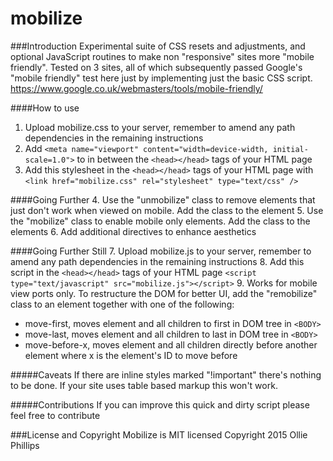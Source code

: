 # mobilize

###Introduction
Experimental suite of CSS resets and adjustments, and optional JavaScript routines to make non "responsive" sites more "mobile friendly". Tested on 3 sites, all of which subsequently passed Google's "mobile friendly" test here just by implementing just the basic CSS script. https://www.google.co.uk/webmasters/tools/mobile-friendly/

####How to use
1. Upload mobilize.css to your server, remember to amend any path dependencies in the remaining instructions
2. Add ```<meta name="viewport" content="width=device-width, initial-scale=1.0">``` to in between the ```<head></head>``` tags of your HTML page
3. Add this stylesheet in the ```<head></head>``` tags of your HTML page with ```<link href="mobilize.css" rel="stylesheet" type="text/css" />```


####Going Further
4. Use the "unmobilize" class to remove elements that just don't work when viewed on mobile. Add the class to the element
5. Use the "mobilize" class to enable mobile only elements. Add the class to the elements
6. Add additional directives to enhance aesthetics

####Going Further Still
7. Upload mobilize.js to your server, remember to amend any path dependencies in the remaining instructions
8. Add this script in the ```<head></head>``` tags of your HTML page ```<script type="text/javascript" src="mobilize.js"></script>```
9. Works for mobile view ports only. To restructure the DOM for better UI, add the "remobilize" class to an element together with one of the following:
  * move-first, moves element and all children to first in DOM tree in ```<BODY>```
  * move-last, moves element and all children to last in DOM tree in ```<BODY>```
  * move-before-x, moves element and all children directly before another element where x is the element's ID to move before

#####Caveats
If there are inline styles marked "!important" there's nothing to be done.
If your site uses table based markup this won't work. 

#####Contributions
If you can improve this quick and dirty script please feel free to contribute

###License and Copyright
Mobilize is MIT licensed
Copyright 2015 Ollie Phillips